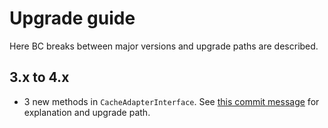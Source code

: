 # Upgrade guide

Here BC breaks between major versions and upgrade paths are described.

## 3.x to 4.x

- 3 new methods in `CacheAdapterInterface`. See [this commit message](https://github.com/flix-tech/schema-registry-php-client/commit/ebf27bd3fb793ac7501a99983ad99628d75f0b9e)
for explanation and upgrade path.
